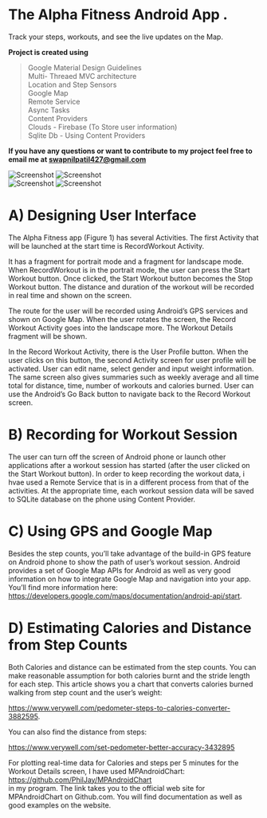 # The Alpha Fitness Android App .

Track your steps, workouts, and see the live updates on the Map.

__Project is created using__

> Google Material Design Guidelines    
> Multi- Threaed MVC architecture  
> Location and Step Sensors  
> Google Map  
> Remote Service  
> Async Tasks  
> Content Providers  
> Clouds - Firebase (To Store user information)  
> Sqlite Db - Using Content Providers

**If you have any questions or want to contribute to my project feel free to email me at
swapnilpatil427@gmail.com**  



![Screenshot](https://en.wikipedia.org/wiki/File:Path_example.JPG) 
![Screenshot](https://en.wikipedia.org/wiki/File:Path_example.JPG)  
![Screenshot](https://en.wikipedia.org/wiki/File:Path_example.JPG)
![Screenshot](https://en.wikipedia.org/wiki/File:Path_example.JPG)

# A) Designing User Interface
The Alpha Fitness app (Figure 1) has several Activities. The first Activity that will be
launched at the start time is RecordWorkout Activity. 

It has a fragment for portrait mode and a fragment for landscape mode. When RecordWorkout is in the portrait mode, the user can press the Start Workout button. Once clicked, the Start Workout button becomes the Stop Workout button. The distance and duration of the workout will be recorded in real time and shown on the screen. 

The route for the user will be recorded using Android’s GPS
services and shown on Google Map. When the user rotates the screen, the Record Workout
Activity goes into the landscape more. The Workout Details fragment will be shown.

In the Record Workout Activity, there is the User Profile button. When the user clicks on
this button, the second Activity screen for user profile will be activated. User can edit name,
select gender and input weight information. The same screen also gives summaries such as
weekly average and all time total for distance, time, number of workouts and calories burned.
User can use the Android’s Go Back button to navigate back to the Record Workout screen.


# B) Recording for Workout Session
The user can turn off the screen of Android phone or launch other applications after a
workout session has started (after the user clicked on the Start Workout button). In order to
keep recording the workout data, i hvae used a Remote Service that is in a different
process from that of the activities. At the appropriate time, each workout session data will be
saved to SQLite database on the phone using Content Provider.

# C) Using GPS and Google Map
Besides the step counts, you’ll take advantage of the build-in GPS feature on Android phone
to show the path of user’s workout session. Android provides a set of Google Map APIs for
Android as well as very good information on how to integrate Google Map and navigation
into your app. You’ll find more information here:
https://developers.google.com/maps/documentation/android-api/start.

# D) Estimating Calories and Distance from Step Counts
Both Calories and distance can be estimated from the step counts. You can make reasonable
assumption for both calories burnt and the stride length for each step.
This article shows you
a chart that converts calories burned walking from step count and the user’s weight:

https://www.verywell.com/pedometer-steps-to-calories-converter-3882595.     

You can also find the distance from steps:  

https://www.verywell.com/set-pedometer-better-accuracy-3432895   

For plotting real-time data for Calories and steps per 5 minutes for the Workout Details
screen, I have used MPAndroidChart:  
https://github.com/PhilJay/MPAndroidChart    
in my program. The link takes you to the official web site for MPAndroidChart on Github.com.
You will find documentation as well as good examples on the website.





